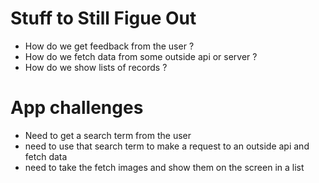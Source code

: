 # Stuff to Still Figue Out

- How do we get feedback from the user ?
- How do we fetch data from some outside api or server ?
- How do we show lists of records ?

# App challenges

- Need to get a search term from the user
- need to use that search term to make a request to an outside api and fetch data
- need to take the fetch images and show them on the screen in a list
